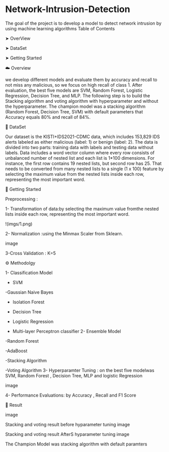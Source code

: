# Network-Intrusion-Detection
The goal of the project is to develop a model to detect network intrusion by using machine learning algorithms 
Table of Contents

➤ OverView

➤ DataSet

➤ Getting Started

☁️ Overview

we develop different models and evaluate them by accuracy and recall to not miss any malicious, so we focus on high recall of class 1. After evaluation, the best five models are SVM, Random Forest, Logistic Regression, Decision Tree, and MLP. The following step is to build the Stacking algorithm and voting algorithm with hyperparameter and without the hyperparameter. The champion model was a stacking algorithm (Random Forest, Decision Tree, SVM) with default parameters that Accuracy equals 80% and recall of 84%.

🔸 DataSet

Our dataset is the KISTI+IDS2021-CDMC data, which includes 153,829 IDS alerts labeled as either malicious (label: 1) or benign (label: 2). The data is divided into two parts: training data with labels and testing data without labels. Data includes a word vector column where every row consists of unbalanced number of nested list and each list is 1*100 dimensions. For instance, the first row contains 19 nested lists, but second row has 25. That needs to be converted from many nested lists to a single (1 x 100) feature by selecting the maximum value from the nested lists inside each row, representing the most important word.

📖 Getting Started

Preprocessing :

1- Transformation of data:by selecting the maximum value fromthe nested lists inside each row, representing the most important word.

!(imgs/1.png)

2- Normalization :using the Minmax Scaler from Sklearn.

image

3-Cross Validation : K=5

⚙️ Methodolgy

1- Classification Model

 - SVM
 
 -Gaussian Naive Bayes
 
 - Isolation Forest
 
 - Decision Tree
 
 - Logistic Regression
 
 - Multi-layer Perceptron classifier
2- Ensemble Model

-Random Forest

-AdaBoost

-Stacking Algorithm

-Voting Algorithm
3- Hyperparamter Tuning : on the best five modelwas SVM, Random Forest , Decision Tree, MLP and logistic Regression

image

4- Performance Evaluations: by Accuracy , Recall and F1 Score

📜 Result

image

Stacking and voting result before hyparameter tuning
image

Stacking and voting result AfterS hyparameter tuning
image

The Champion Model was stacking algorithm with default paramters
